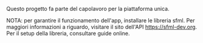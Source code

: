 Questo progetto fa parte del capolavoro per la piattaforma unica.

NOTA: per garantire il funzionamento dell'app, installare le libreria sfml.
Per maggiori informazioni a riguardo, visitare il sito dell'API https://sfml-dev.org.
Per il setup della libreria, consultare guide online.
